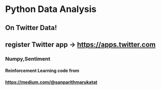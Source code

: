 # Python Data Analysis

## On Twitter Data!
## register Twitter app -> https://apps.twitter.com
### Numpy,Sentiment
#### Reinforcement Learning code from
#### https://medium.com/@sanparithmarukatat
